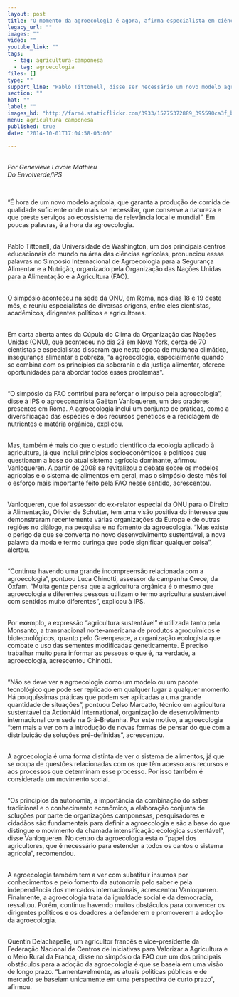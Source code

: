 ```yaml
---
layout: post
title: "O momento da agroecologia é agora, afirma especialista em ciências agrícolas"
legacy_url: ""
images: ""
video: ""
youtube_link: ""
tags:
  - tag: agricultura-camponesa
  - tag: agroecologia
files: []
type: ""
support_line: "Pablo Tittonell, disse ser necessário um novo modelo agrícola durante o Simpósio organizado pela FAO"
section: ""
hat: ""
label: ""
images_hd: "http://farm4.staticflickr.com/3933/15275372889_395590ca3f_b.jpg"
menu: agricultura camponesa
published: true
date: "2014-10-01T17:04:58-03:00"

---
```

<p><br />
<em>Por Genevieve Lavoie Mathieu<br />
Do Envolverde/IPS</em></p>

<p>&nbsp;</p>

<p>&ldquo;&Eacute; hora de um novo modelo agr&iacute;cola, que garanta a produ&ccedil;&atilde;o de comida de qualidade suficiente onde mais se necessitar, que conserve a natureza e que preste servi&ccedil;os ao ecossistema de relev&acirc;ncia local e mundial&rdquo;. Em poucas palavras, &eacute; a hora da agroecologia.</p>

<p><br />
Pablo Tittonell, da Universidade de Washington, um dos principais centros educacionais do mundo na &aacute;rea das ci&ecirc;ncias agr&iacute;colas, pronunciou essas palavras no Simp&oacute;sio Internacional de Agroecologia para a Seguran&ccedil;a Alimentar e a Nutri&ccedil;&atilde;o, organizado pela Organiza&ccedil;&atilde;o das Na&ccedil;&otilde;es Unidas para a Alimenta&ccedil;&atilde;o e a Agricultura (FAO).</p>

<p><br />
O simp&oacute;sio aconteceu na sede da ONU, em Roma, nos dias 18 e 19 deste m&ecirc;s, e reuniu especialistas de diversas origens, entre eles cientistas, acad&ecirc;micos, dirigentes pol&iacute;ticos e agricultores.</p>

<p><br />
Em carta aberta antes da C&uacute;pula do Clima da Organiza&ccedil;&atilde;o das Na&ccedil;&otilde;es Unidas (ONU), que aconteceu no dia 23 em Nova York, cerca de 70 cientistas e especialistas disseram que nesta &eacute;poca de mudan&ccedil;a clim&aacute;tica, inseguran&ccedil;a alimentar e pobreza, &ldquo;a agroecologia, especialmente quando se combina com os princ&iacute;pios da soberania e da justi&ccedil;a alimentar, oferece oportunidades para abordar todos esses problemas&rdquo;.</p>

<p><br />
&ldquo;O simp&oacute;sio da FAO contribui para refor&ccedil;ar o impulso pela agroecologia&rdquo;, disse &agrave; IPS o agroeconomista Ga&euml;tan Vanloqueren, um dos oradores presentes em Roma. A agroecologia inclui um conjunto de pr&aacute;ticas, como a diversifica&ccedil;&atilde;o das esp&eacute;cies e dos recursos gen&eacute;ticos e a reciclagem de nutrientes e mat&eacute;ria org&acirc;nica, explicou.</p>

<p><br />
Mas, tamb&eacute;m &eacute; mais do que o estudo cientifico da ecologia aplicado &agrave; agricultura, j&aacute; que inclui princ&iacute;pios socioecon&ocirc;micos e pol&iacute;ticos que questionam a base do atual sistema agr&iacute;cola dominante, afirmou Vanloqueren. A partir de 2008 se revitalizou o debate sobre os modelos agr&iacute;colas e o sistema de alimentos em geral, mas o simp&oacute;sio deste m&ecirc;s foi o esfor&ccedil;o mais importante feito pela FAO nesse sentido, acrescentou.</p>

<p><br />
Vanloqueren, que foi assessor do ex-relator especial da ONU para o Direito &agrave; Alimenta&ccedil;&atilde;o, Olivier de Schutter, tem uma vis&atilde;o positiva do interesse que demonstraram recentemente v&aacute;rias organiza&ccedil;&otilde;es da Europa e de outras regi&otilde;es no di&aacute;logo, na pesquisa e no fomento da agroecologia. &ldquo;Mas existe o perigo de que se converta no novo desenvolvimento sustent&aacute;vel, a nova palavra da moda e termo curinga que pode significar qualquer coisa&rdquo;, alertou.</p>

<p><br />
&ldquo;Continua havendo uma grande incompreens&atilde;o relacionada com a agroecologia&rdquo;, pontuou Luca Chinotti, assessor da campanha Crece, da Oxfam. &ldquo;Muita gente pensa que a agricultura org&acirc;nica &eacute; o mesmo que agroecologia e diferentes pessoas utilizam o termo agricultura sustent&aacute;vel com sentidos muito diferentes&rdquo;, explicou &agrave; IPS.</p>

<p><br />
Por exemplo, a express&atilde;o &ldquo;agricultura sustent&aacute;vel&rdquo; &eacute; utilizada tanto pela Monsanto, a transnacional norte-americana de produtos agroqu&iacute;micos e biotecnol&oacute;gicos, quanto pelo Greenpeace, a organiza&ccedil;&atilde;o ecologista que combate o uso das sementes modificadas geneticamente. &Eacute; preciso trabalhar muito para informar as pessoas o que &eacute;, na verdade, a agroecologia, acrescentou Chinotti.</p>

<p><br />
&ldquo;N&atilde;o se deve ver a agroecologia como um modelo ou um pacote tecnol&oacute;gico que pode ser replicado em qualquer lugar a qualquer momento. H&aacute; pouqu&iacute;ssimas pr&aacute;ticas que podem ser aplicadas a uma grande quantidade de situa&ccedil;&otilde;es&rdquo;, pontuou Celso Marcatto, t&eacute;cnico em agricultura sustent&aacute;vel da ActionAid International, organiza&ccedil;&atilde;o de desenvolvimento internacional com sede na Gr&atilde;-Bretanha. Por este motivo, a agroecologia &ldquo;tem mais a ver com a introdu&ccedil;&atilde;o de novas formas de pensar do que com a distribui&ccedil;&atilde;o de solu&ccedil;&otilde;es pr&eacute;-definidas&rdquo;, acrescentou.</p>

<p><br />
A agroecologia &eacute; uma forma distinta de ver o sistema de alimentos, j&aacute; que se ocupa de quest&otilde;es relacionadas com os que t&ecirc;m acesso aos recursos e aos processos que determinam esse processo. Por isso tamb&eacute;m &eacute; considerada um movimento social.</p>

<p><br />
&ldquo;Os princ&iacute;pios da autonomia, a import&acirc;ncia da combina&ccedil;&atilde;o do saber tradicional e o conhecimento econ&ocirc;mico, a elabora&ccedil;&atilde;o conjunta de solu&ccedil;&otilde;es por parte de organiza&ccedil;&otilde;es camponesas, pesquisadores e cidad&atilde;os s&atilde;o fundamentais para definir a agroecologia e s&atilde;o a base do que distingue o movimento da chamada intensifica&ccedil;&atilde;o ecol&oacute;gica sustent&aacute;vel&rdquo;, disse Vanloqueren. No centro da agroecologia est&aacute; o &ldquo;papel dos agricultores, que &eacute; necess&aacute;rio para estender a todos os cantos o sistema agr&iacute;cola&rdquo;, recomendou.</p>

<p><br />
A agroecologia tamb&eacute;m tem a ver com substituir insumos por conhecimentos e pelo fomento da autonomia pelo saber e pela independ&ecirc;ncia dos mercados internacionais, acrescentou Vanloqueren. Finalmente, a agroecologia trata da igualdade social e da democracia, ressaltou. Por&eacute;m, continua havendo muitos obst&aacute;culos para convencer os dirigentes pol&iacute;ticos e os doadores a defenderem e promoverem a ado&ccedil;&atilde;o da agroecologia.</p>

<p><br />
Quentin Delachapelle, um agricultor franc&ecirc;s e vice-presidente da Federa&ccedil;&atilde;o Nacional de Centros de Iniciativas para Valorizar a Agricultura e o Meio Rural da Fran&ccedil;a, disse no simp&oacute;sio da FAO que um dos principais obst&aacute;culos para a ado&ccedil;&atilde;o da agroecologia &eacute; que se baseia em uma vis&atilde;o de longo prazo. &ldquo;Lamentavelmente, as atuais pol&iacute;ticas p&uacute;blicas e de mercado se baseiam unicamente em uma perspectiva de curto prazo&rdquo;, afirmou.</p>
